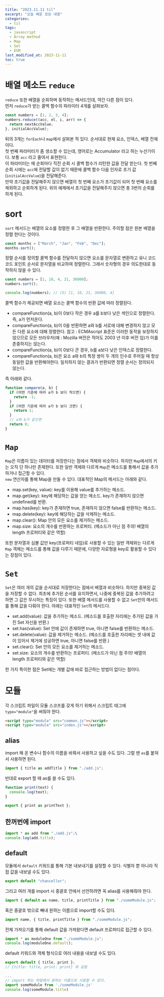 ```yaml
---
title: "2023.11.11 til"
excerpt: "오늘 배운 모든 내용"
categories:
  - til
tags:
  - javascript
  - Array method
  - Map
  - Set
  - ESM
last_modified_at: 2023-11-11
toc: true
---
```


# 배열 메소드 `reduce`

`reduce` 또한 배열을 순회하며 동작하는 메서드인데, 약간 다른 점이 있다.  
먼저 `reduce`가 받는 콜백 함수의 파라미터 4개를 살펴보자.

```javascript
const numbers = [1, 2, 3, 4];
numbers.reduce((acc, el, i, arr) => {
  return nextAccValue;
}, initialAccValue);
```

뒤의 3개는 `forEach`나 `map`에서 살펴본 적 있다. 순서대로 현재 요소, 인덱스, 배열 전체이다.  
첫 번째 파라미터가 좀 생소할 수 있는데, 영어로는 Accumulator 라고 하는 누산기이다. 보통 `acc` 라고 줄여서 표현한다.  
이 파라미터는 매 순회마다 직전 순회 시 콜백 함수가 리턴한 값을 전달 받는다. 첫 번째 순회 시에는 `acc`에 전달할 값이 없기 때문에 콜백 함수 다음 인자로 초기 값(`initialAccValue`)을 전달해준다.  
만약 초기값을 전달해주지 않으면 배열의 첫 번째 요소가 초기값이 되어 첫 번째 요소를 제외하고 순회하게 된다. 위의 예제에서 초기값을 전달해주지 않으면 총 3번의 순회를 하게 된다.

# sort

`sort` 메서드는 배열의 요소를 정렬한 후 그 배열을 반환한다. 주의할 점은 원본 배열을 정렬 한다는 것이다.

```javascript
const months = ["March", "Jan", "Feb", "Dec"];
months.sort();
```

정렬 순서를 정의할 콜백 함수를 전달하지 않으면 요소를 문자열로 변환하고 유니 코드 코드 포인트 순서로 문자열을 비교하여 정렬한다. 그래서 숫자형의 경우 의도한대로 동작하지 않을 수 있다.

```javascript
const numbers = [1, 10, 4, 21, 36000];
numbers.sort();

console.log(numbers); // (5) [1, 10, 21, 36000, 4]
```

콜백 함수가 제공되면 배열 요소는 콜백 함수의 반환 값에 따라 정렬된다.

- compareFunction(a, b)이 0보다 작은 경우 a를 b보다 낮은 색인으로 정렬한다. 즉, a가 먼저온다.
- compareFunction(a, b)이 0을 반환하면 a와 b를 서로에 대해 변경하지 않고 모든 다른 요소에 대해 정렬한다. 참고 : ECMAscript 표준은 이러한 동작을 보장하지 않으므로 모든 브라우저(예 : Mozilla 버전은 적어도 2003 년 이후 버전 임)가 이를 존중하지는 않는다.
- compareFunction(a, b)이 0보다 큰 경우, b를 a보다 낮은 인덱스로 정렬한다.
- compareFunction(a, b)은 요소 a와 b의 특정 쌍이 두 개의 인수로 주어질 때 항상 동일한 값을 반환해야한다. 일치하지 않는 결과가 반환되면 정렬 순서는 정의되지 않는다.

즉 아래와 같다.

```javascript
function compare(a, b) {
  if (어떤 기준에 따라 a가 b 보다 작으면) {
    return -1;
  }
  if (어떤 기준에 따라 a가 b 보다 크면) {
    return 1;
  }
  // a와 b가 같으면
  return 0;
}
```

# `Map`

`Map`은 이름이 있는 데이터를 저장한다는 점에서 객체와 비슷하다. 하지만 `Map`에서의 키는 오직 단 하나만 존재한다. 또한 일반 객체와 다르게 `Map`은 메소드를 통해서 값을 추가하거나 접근할 수 있다.  
`new` 연산자를 통해 Map을 만들 수 있다. 대표적인 Map의 메서드는 아래와 같다.

- map.set(key, value): key를 이용해 value를 추가하는 메소드.
- map.get(key): key에 해당하는 값을 얻는 메소드. key가 존재하지 않으면 undefined를 반환.
- map.has(key): key가 존재하면 true, 존재하지 않으면 false를 반환하는 메소드.
- map.delete(key): key에 해당하는 값을 삭제하는 메소드.
- map.clear(): Map 안의 모든 요소를 제거하는 메소드.
- map.size: 요소의 개수를 반환하는 프로퍼티. (메소드가 아닌 점 주의! 배열의 length 프로퍼티와 같은 역할)

또한 문자열과 심볼 값만 key(프로퍼티 네임)로 사용할 수 있는 일반 객체와는 다르게
`Map` 객체는 메소드를 통해 값을 다루기 때문에, 다양한 자료형을 key로 활용할 수 있다는 장점이 있다.

# `Set`

`Set`은 여러 개의 값을 순서대로 저장한다는 점에서 배열과 비슷하다. 하지만 중복된 값을 저장할 수 없다. 최초에 추가된 순서를 유지하면서, 나중에 중복된 값을 추가하려고 하면 그 값은 무시하는 특징이 있다. 또한 배열 메서드를 사용할 수 없고 `Set`만의 메서드를 통해 값을 다뤄야 한다. 아래는 대표적인 `Set`의 메서드다.

- set.add(value): 값을 추가하는 메소드. (메소드를 호출한 자리에는 추가된 값을 가진 Set 자신을 반환.)
- set.has(value): Set 안에 값이 존재하면 true, 아니면 false를 반환하는 메소드.
- set.delete(value): 값을 제거하는 메소드. (메소드를 호출한 자리에는 셋 내에 값이 있어서 제거에 성공하면 true, 아니면 false를 반환.)
- set.clear(): Set 안의 모든 요소를 제거하는 메소드.
- set.size: 요소의 개수를 반환하는 프로퍼티. (메소드가 아닌 점 주의! 배열의 length 프로퍼티와 같은 역할)

한 가지 특이한 점은 Set에는 개별 값에 바로 접근하는 방법이 없다는 점이다.

# 모듈

각 스크립트 파일이 모듈 스코프를 갖게 하기 위해서 스크립트 태그에 `type="module"`을 써줘야 한다.

```html
<script type="module" src="common.js"></script>
<script type="module" src="index.js"></script>
```

## alias

import 해 온 변수나 함수의 이름을 바꿔서 사용하고 싶을 수도 있다. 그럴 땐 `as`를 붙혀서 사용하면 된다.

```javascript
import { title as addTitle } from "./add.js";
```

반대로 export 할 때 as를 쓸 수도 있다.

```javascript
function print(text) {
  console.log(text);
}

export { print as printText };
```

## 한꺼번에 import

```javascript
import * as add from "./add.js";\
console.log(add.title);
```

## default

모듈에서 `default` 키워드를 통해 기본 내보내기를 설정할 수 있다. 식별자 뿐 아니라 직접 값을 내보낼 수도 있다.

```javascript
export default "chancellor";
```

그리고 여러 개를 import 시 중괄호 안에서 선언하려면 꼭 alias를 사용해줘야 한다.

```javascript
import { default as name, title, printTitle } from "./someModule.js";
```

혹은 중괄호 밖으로 빼내 원하는 이름으로 import할 수도 있다.

```javascript
import name, { title, printTitle } from "./someModule.js";
```

전체 가져오기를 통해 default 값을 가져왔다면 default 프로퍼티로 접근할 수 있다.

```javascript
import * as moduleOne from "./someModule.js";
console.log(moduleOne.default);
```

default 키워드와 객체 형식으로 여러 내용을 내보낼 수도 있다.

```javascript
export default { title, print };
// {title: title, print: print} 와 같음

...
// import 하는 파일에서 원하는 이름으로 사용할 수 있다.
import someModule from './someModule.js'
console.log(someModule.title)
```
